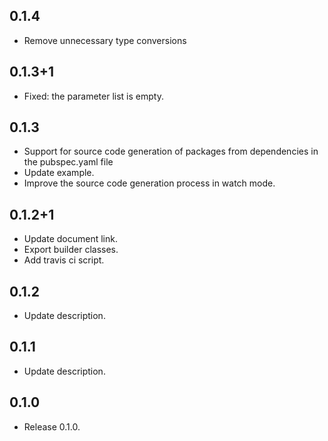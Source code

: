 ## 0.1.4

* Remove unnecessary type conversions

## 0.1.3+1

* Fixed: the parameter list is empty.

## 0.1.3

* Support for source code generation of packages from dependencies in the pubspec.yaml file
* Update example.
* Improve the source code generation process in watch mode.

## 0.1.2+1

* Update document link.
* Export builder classes.
* Add travis ci script.

## 0.1.2

* Update description.

## 0.1.1

* Update description.

## 0.1.0

* Release 0.1.0.
